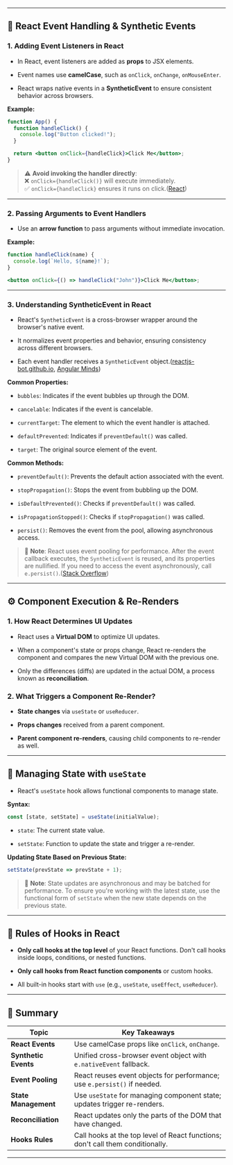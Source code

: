 
---

## 🧩 React Event Handling & Synthetic Events

### 1. Adding Event Listeners in React

- In React, event listeners are added as **props** to JSX elements.
    
- Event names use **camelCase**, such as `onClick`, `onChange`, `onMouseEnter`.
    
- React wraps native events in a **SyntheticEvent** to ensure consistent behavior across browsers.
    

**Example:**

```jsx
function App() {
  function handleClick() {
    console.log("Button clicked!");
  }

  return <button onClick={handleClick}>Click Me</button>;
}
```

> ⚠️ **Avoid invoking the handler directly**:  
> ❌ `onClick={handleClick()}` will execute immediately.  
> ✅ `onClick={handleClick}` ensures it runs on click.([React](https://react.dev/learn/responding-to-events?utm_source=chatgpt.com "Responding to Events - React"))

---

### 2. Passing Arguments to Event Handlers

- Use an **arrow function** to pass arguments without immediate invocation.
    

**Example:**

```jsx
function handleClick(name) {
  console.log(`Hello, ${name}!`);
}

<button onClick={() => handleClick("John")}>Click Me</button>;
```

---

### 3. Understanding SyntheticEvent in React

- React's `SyntheticEvent` is a cross-browser wrapper around the browser's native event.
    
- It normalizes event properties and behavior, ensuring consistency across different browsers.
    
- Each event handler receives a `SyntheticEvent` object.([reactjs-bot.github.io](https://reactjs-bot.github.io/react/docs/events.html?utm_source=chatgpt.com "SyntheticEvent - React"), [Angular Minds](https://www.angularminds.com/blog/react-synthetic-events-for-efficient-event-handling?utm_source=chatgpt.com "What is Synthetic Event in React - Angular Minds"))
    

**Common Properties:**

- `bubbles`: Indicates if the event bubbles up through the DOM.
    
- `cancelable`: Indicates if the event is cancelable.
    
- `currentTarget`: The element to which the event handler is attached.
    
- `defaultPrevented`: Indicates if `preventDefault()` was called.
    
- `target`: The original source element of the event.


**Common Methods:**

- `preventDefault()`: Prevents the default action associated with the event.
    
- `stopPropagation()`: Stops the event from bubbling up the DOM.
    
- `isDefaultPrevented()`: Checks if `preventDefault()` was called.
    
- `isPropagationStopped()`: Checks if `stopPropagation()` was called.
    
- `persist()`: Removes the event from the pool, allowing asynchronous access.
    

> 🧠 **Note**: React uses event pooling for performance. After the event callback executes, the `SyntheticEvent` is reused, and its properties are nullified. If you need to access the event asynchronously, call `e.persist()`.([Stack Overflow](https://stackoverflow.com/questions/49500255/warning-this-synthetic-event-is-reused-for-performance-reasons-happening-with?utm_source=chatgpt.com "Warning: This synthetic event is reused for performance reasons ..."))

---

## ⚙️ Component Execution & Re-Renders

### 1. How React Determines UI Updates

- React uses a **Virtual DOM** to optimize UI updates.
    
- When a component's state or props change, React re-renders the component and compares the new Virtual DOM with the previous one.
    
- Only the differences (diffs) are updated in the actual DOM, a process known as **reconciliation**.
    

### 2. What Triggers a Component Re-Render?

- **State changes** via `useState` or `useReducer`.
    
- **Props changes** received from a parent component.
    
- **Parent component re-renders**, causing child components to re-render as well.
    

---

## 🧠 Managing State with `useState`

- React's `useState` hook allows functional components to manage state.
    

**Syntax:**

```jsx
const [state, setState] = useState(initialValue);
```

- `state`: The current state value.
    
- `setState`: Function to update the state and trigger a re-render.
    

**Updating State Based on Previous State:**

```jsx
setState(prevState => prevState + 1);
```

> 🔄 **Note**: State updates are asynchronous and may be batched for performance. To ensure you're working with the latest state, use the functional form of `setState` when the new state depends on the previous state.

---

## 📜 Rules of Hooks in React

- **Only call hooks at the top level** of your React functions. Don't call hooks inside loops, conditions, or nested functions.
    
- **Only call hooks from React function components** or custom hooks.
    
- All built-in hooks start with `use` (e.g., `useState`, `useEffect`, `useReducer`).
    

---

## 🧬 Summary

|Topic|Key Takeaways|
|---|---|
|**React Events**|Use camelCase props like `onClick`, `onChange`.|
|**Synthetic Events**|Unified cross-browser event object with `e.nativeEvent` fallback.|
|**Event Pooling**|React reuses event objects for performance; use `e.persist()` if needed.|
|**State Management**|Use `useState` for managing component state; updates trigger re-renders.|
|**Reconciliation**|React updates only the parts of the DOM that have changed.|
|**Hooks Rules**|Call hooks at the top level of React functions; don't call them conditionally.|


---